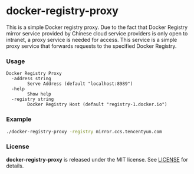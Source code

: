 # docker-registry-proxy

This is a simple Docker registry proxy. Due to the fact that Docker Registry mirror service provided by Chinese cloud service providers is only open to intranet, a proxy service is needed for access. This service is a simple proxy service that forwards requests to the specified Docker Registry.

### Usage
```
Docker Registry Proxy 
  -address string
        Serve Address (default "localhost:8989")
  -help
        Show help
  -registry string
        Docker Registry Host (default "registry-1.docker.io")
```

### Example
```bash
./docker-registry-proxy -registry mirror.ccs.tencentyun.com
```

### License

**docker-registry-proxy** is released under the MIT license. See [LICENSE](LICENSE) for details.